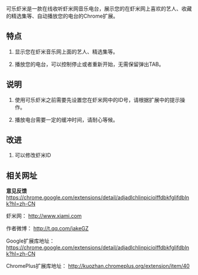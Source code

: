 可乐虾米是一款在线收听虾米网音乐电台，展示您的在虾米网上喜欢的艺人、收藏的精选集等、自动播放您的电台的Chrome扩展。

## 特点 ##

1. 显示您在虾米音乐网上面的艺人、精选集等。

2. 播放您的电台，可以控制停止或者重新开始，无需保留弹出TAB。


## 说明 ##

1. 使用可乐虾米之前需要先设置您在虾米网中的ID号，请根据扩展中的提示操作。

2. 播放电台需要一定的缓冲时间，请耐心等候。

## 改进 ##

1. 可以修改虾米ID

## 相关网址 ##

**意见反馈**
https://chrome.google.com/extensions/detail/adjadlchlinpiciolffdbkfglifdblnk?hl=zh-CN

虾米网：
http://www.xiami.com

作者微博：
http://t.qq.com/jakeGZ

Google扩展库地址：
https://chrome.google.com/extensions/detail/adjadlchlinpiciolffdbkfglifdblnk?hl=zh-CN

ChromePlus扩展库地址：
http://kuozhan.chromeplus.org/extension/item/40

